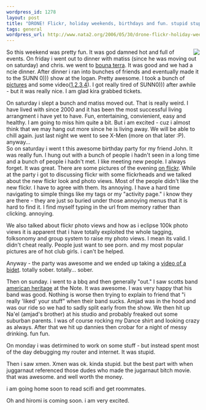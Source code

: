```yaml
--- 
wordpress_id: 1278
layout: post
title: "DRONE! Flickr, holiday weekends, birthdays and fun. stupid stupid fun. "
tags: general
wordpress_url: http://www.nata2.org/2006/05/30/drone-flickr-holiday-weekends-birthdays-and-fun-stupid-stupid-fun/
---
```

<p><img align="right" src="http://static.flickr.com/35/155394097_11e312e488_m.jpg" />So this weekend was pretty fun. It was god damned hot and full of events. On friday i went out to dinner with matiss (since he was moving out on saturday) and chris. we went to <a href="http://metromix.chicagotribune.com/search/42962,0,1670800.venue">bouna terra</a>. It was good and we had a ncie dinner. After dinner i ran into bunches of friends and eventually made it to the SUNN 0))) show at the logan. Pretty awesome. I took a bunch of <a href="http://www.flickr.com/photos/natatwo/sets/72157594146383496/">pictures</a> and some video(<a href="http://youtube.com/watch?v=0KkUfg0Pdek">1</a>,<a href="http://youtube.com/watch?v=813esokcFRE">2</a>,<a href="http://youtube.com/watch?v=GfoDIUwDYcI">3</a>,<a href="http://youtube.com/watch?v=sJWx_W3iuYw">4</a>). I got really tired of SUNN0))) after awhile - but it was really nice. I am glad kira grabbed tickets.</p>
<p>On saturday i slept a bunch and matiss moved out. That is really weird. I have lived with since 2000 and it has been the most successful living arrangment i have yet to have. Fun, entertaining, convienient, easy and healthy. I am going to miss him quite a bit. But i am excited - cuz i almost think that we may hang out more since he is living away. We will be able to chill again. just last night we went to see X-Men (more on that later :P). anyway...<br />
So on saturday i went t this awesome birthday party for my friend John. It was really fun. I hung out with a bunch of people i hadn't seen in a long time and a bunch of people i hadn't met. I like meeting new people. I always forget. It was great. There are some pictures of the evening <a href="http://www.flickr.com/photos/starart/sets/72157594148321628/">on flickr</a>. While at the party i got to discussing flickr with some flickrheads and we talked about the new flickr look and photo views. Most of the people didn't like the new flickr. I have to agree with them. Its annoying. I have a hard time navigating to simple things like my tags or my "activity page." i know they are there - they are just so buried under those annoying menus that it is hard to find it. I find myself typing in the url from memory rather than clicking. annoying.</p>
<p>We also talked about flickr photo views and how as i eclipse 100k photo views it is apparent that i have totally exploited the whole tagging, folksonomy and group system to raise my photo views. I mean its valid. I didn't cheat really. People just want to see porn. and my most popular pictures are of hot club girls. i can't be helped.</p>
<p>Anyway - the party was awesome and we ended up taking a <a href="http://www.youtube.com/watch?v=AUoaZsvvGIs">video of a bidet</a>. totally sober. totally... sober.</p>
<p>Then on sunday. i went to a bbq and then generally "out."  I saw scotts band <a href="http://www.youtube.com/watch?v=AUoaZsvvGIs">american heritage</a> at the Note. It was awesome. I was very happy that his band was good. Nothing is worse then trying to explain to friend that "i really 'liked' your stuff" when their band sucks. Amjad was in the hood and was our ride so we had to sadly split early from the show. We then hit up Na'el (amjad's brother) at his studio and probably freaked out some suburban parents. I was of course rocking my Dance shirt and looking crazy as always. After that we hit up dannies then crobar for a night of messy drinking. fun fun.</p>
<p>On monday i was detirmined to work on some stuff - but instead spent most of the day debugging my router and internet. It was stupid.</p>
<p>Then i saw xmen. Xmen was ok. kinda stupid. but the best part with when juggarnaut referenced those dudes who made the jugarnaut bitch movie. that was awesome. and well worth the money.</p>
<p>i am going home soon to read scifi and get roommates.</p>
<p>Oh and hiromi is coming soon. i am very excited.
</p>

